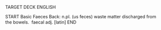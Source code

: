 TARGET DECK
ENGLISH

START
Basic
Faeces
Back: n.pl. (us feces) waste matter discharged from the bowels.  faecal adj. [latin]
END
